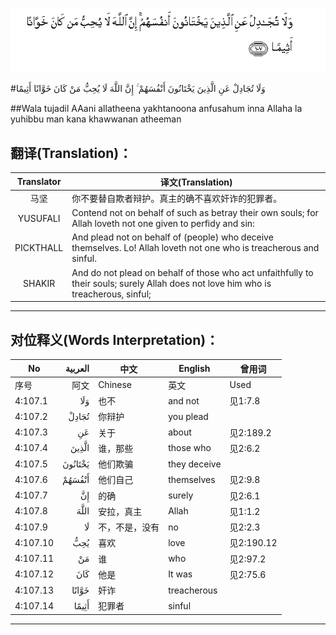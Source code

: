 ![004:107](images/004_107.gif)

#وَلَا تُجَادِلْ عَنِ الَّذِينَ يَخْتَانُونَ أَنْفُسَهُمْ ۚ إِنَّ اللَّهَ لَا يُحِبُّ مَنْ كَانَ خَوَّانًا أَثِيمًا 

##Wala tujadil AAani allatheena yakhtanoona anfusahum inna Allaha la yuhibbu man kana khawwanan atheeman 

## 翻译(Translation)：

| Translator | 译文(Translation)                                            |
| :--------: | ------------------------------------------------------------ |
|    马坚    | 你不要替自欺者辩护。真主的确不喜欢奸诈的犯罪者。             |
|  YUSUFALI  | Contend not on behalf of such as betray their own souls; for Allah loveth not one given to perfidy and sin: |
| PICKTHALL  | And plead not on behalf of (people) who deceive themselves. Lo! Allah loveth not one who is treacherous and sinful. |
|   SHAKIR   | And do not plead on behalf of those who act unfaithfully to their souls; surely Allah does not love him who is treacherous, sinful; |

---

## 对位释义(Words Interpretation)：

| No   | العربية | 中文    | English | 曾用词 |
| ---- | ------: | ------- | ------- | ------ |
| 序号 |    阿文 | Chinese | 英文    | Used   |
| 4:107.1  | وَلَا     | 也不           | and not      | 见1:7.8    |
| 4:107.2  | تُجَادِلْ   | 你辩护         | you plead    |            |
| 4:107.3  | عَنِ      | 关于           | about        | 见2:189.2  |
| 4:107.4  | الَّذِينَ   | 谁，那些       | those who    | 见2:6.2    |
| 4:107.5  | يَخْتَانُونَ | 他们欺骗       | they deceive |            |
| 4:107.6  | أَنْفُسَهُمْ  | 他们自己       | themselves   | 见2:9.8    |
| 4:107.7  | إِنَّ      | 的确           | surely       | 见2:6.1    |
| 4:107.8  | اللَّهَ    | 安拉，真主     | Allah        | 见1:1.2    |
| 4:107.9  | لَا      | 不，不是，没有 | no           | 见2:2.3    |
| 4:107.10 | يُحِبُّ     | 喜欢           | love         | 见2:190.12 |
| 4:107.11 | مَنْ      | 谁             | who          | 见2:97.2   |
| 4:107.12 | كَانَ     | 他是           | It was       | 见2:75.6   |
| 4:107.13 | خَوَّانًا   | 奸诈           | treacherous  |            |
| 4:107.14 | أَثِيمًا   | 犯罪者         | sinful       |            |

---
